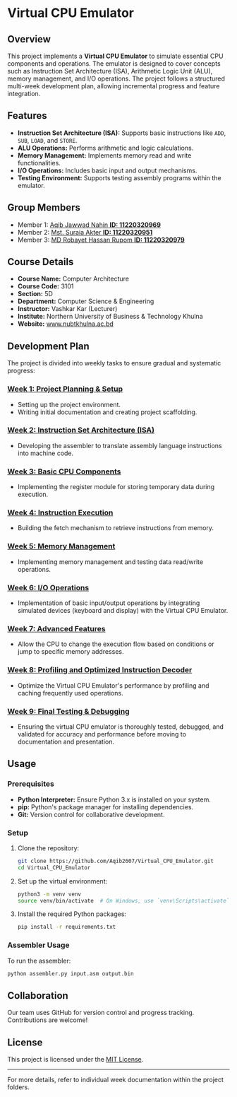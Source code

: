 # Virtual CPU Emulator

## Overview
This project implements a **Virtual CPU Emulator** to simulate essential CPU components and operations. The emulator is designed to cover concepts such as Instruction Set Architecture (ISA), Arithmetic Logic Unit (ALU), memory management, and I/O operations. The project follows a structured multi-week development plan, allowing incremental progress and feature integration.

## Features
- **Instruction Set Architecture (ISA):** Supports basic instructions like `ADD`, `SUB`, `LOAD`, and `STORE`.
- **ALU Operations:** Performs arithmetic and logic calculations.
- **Memory Management:** Implements memory read and write functionalities.
- **I/O Operations:** Includes basic input and output mechanisms.
- **Testing Environment:** Supports testing assembly programs within the emulator.

## Group Members
- Member 1: [Aqib Jawwad Nahin **ID: 11220320969**](mailto:aqibjawwad2607@gmail.com)
- Member 2: [Mst. Suraia Akter **ID: 11220320951**](mailto:aktersuraia123@gmail.com)
- Member 3: [MD Robayet Hassan Rupom **ID: 11220320979**](mailto:rupomhossain58@gmail.com)

## Course Details
- **Course Name:** Computer Architecture 
- **Course Code:** 3101 
- **Section:** 5D 
- **Department:** Computer Science & Engineering 
- **Instructor:** Vashkar Kar  (Lecturer)
- **Institute:** Northern University of Business & Technology Khulna
- **Website:** www.nubtkhulna.ac.bd

## Development Plan
The project is divided into weekly tasks to ensure gradual and systematic progress:

### [Week 1: Project Planning & Setup](https://github.com/Aqib2607/Virtual_CPU_Emulator/blob/main/Week%2001/Week%2001.md)
- Setting up the project environment.
- Writing initial documentation and creating project scaffolding.

### [Week 2: Instruction Set Architecture (ISA)](https://github.com/Aqib2607/Virtual_CPU_Emulator/blob/main/Week%2002/Week%2002.md)
- Developing the assembler to translate assembly language instructions into machine code.

### [Week 3: Basic CPU Components](https://github.com/Aqib2607/Virtual_CPU_Emulator/blob/main/Week%2003/Week%2003.md)
- Implementing the register module for storing temporary data during execution.

### [Week 4: Instruction Execution](https://github.com/Aqib2607/Virtual_CPU_Emulator/blob/main/Week%2004/Week%2004.md)
- Building the fetch mechanism to retrieve instructions from memory.

### [Week 5: Memory Management](https://github.com/Aqib2607/Virtual_CPU_Emulator/blob/main/Week%2005/Week%2005.md)
- Implementing memory management and testing data read/write operations.

### [Week 6: I/O Operations](https://github.com/Aqib2607/Virtual_CPU_Emulator/blob/main/Week%2006/Week%2006.md)
- Implementation of basic input/output operations by integrating simulated devices (keyboard and display) with the Virtual CPU Emulator.

### [Week 7: Advanced Features](https://github.com/Aqib2607/Virtual_CPU_Emulator/blob/main/Week%2007/Week%2007.md)
- Allow the CPU to change the execution flow based on conditions or jump to specific memory addresses.

### [Week 8: Profiling and Optimized Instruction Decoder](https://github.com/Aqib2607/Virtual_CPU_Emulator/blob/main/Week%2008/Week%2008.md)
- Optimize the Virtual CPU Emulator's performance by profiling and caching frequently used operations.

### [Week 9: Final Testing & Debugging](https://github.com/Aqib2607/Virtual_CPU_Emulator/blob/main/Week%2009/Week%2009.md)
- Ensuring the virtual CPU emulator is thoroughly tested, debugged, and validated for accuracy and performance before moving to documentation and presentation.

## Usage

### Prerequisites
- **Python Interpreter:** Ensure Python 3.x is installed on your system.
- **pip:** Python's package manager for installing dependencies.
- **Git:** Version control for collaborative development.

### Setup
1. Clone the repository:
   ```bash
   git clone https://github.com/Aqib2607/Virtual_CPU_Emulator.git
   cd Virtual_CPU_Emulator

   ```
2. Set up the virtual environment:
   ```bash
   python3 -m venv venv
   source venv/bin/activate  # On Windows, use `venv\Scripts\activate`
   ```
3. Install the required Python packages:
   ```bash
   pip install -r requirements.txt
   ```

### Assembler Usage
To run the assembler:
```bash
python assembler.py input.asm output.bin
```

## Collaboration
Our team uses GitHub for version control and progress tracking. Contributions are welcome!

## License
This project is licensed under the [MIT License](LICENSE).

---
For more details, refer to individual week documentation within the project folders.
